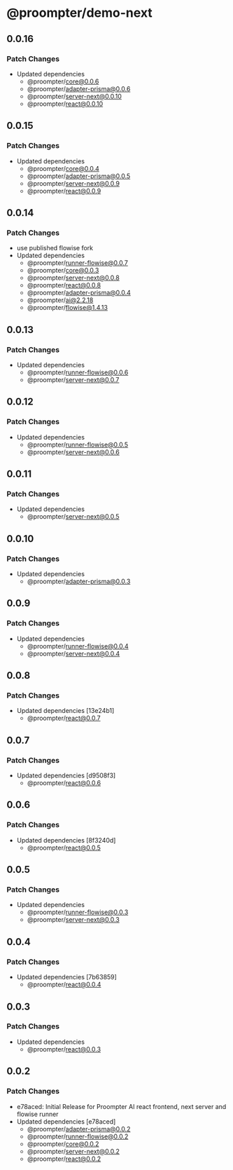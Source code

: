 # @proompter/demo-next

## 0.0.16

### Patch Changes

- Updated dependencies
  - @proompter/core@0.0.6
  - @proompter/adapter-prisma@0.0.6
  - @proompter/server-next@0.0.10
  - @proompter/react@0.0.10

## 0.0.15

### Patch Changes

- Updated dependencies
  - @proompter/core@0.0.4
  - @proompter/adapter-prisma@0.0.5
  - @proompter/server-next@0.0.9
  - @proompter/react@0.0.9

## 0.0.14

### Patch Changes

- use published flowise fork
- Updated dependencies
  - @proompter/runner-flowise@0.0.7
  - @proompter/core@0.0.3
  - @proompter/server-next@0.0.8
  - @proompter/react@0.0.8
  - @proompter/adapter-prisma@0.0.4
  - @proompter/ai@2.2.18
  - @proompter/flowise@1.4.13

## 0.0.13

### Patch Changes

- Updated dependencies
  - @proompter/runner-flowise@0.0.6
  - @proompter/server-next@0.0.7

## 0.0.12

### Patch Changes

- Updated dependencies
  - @proompter/runner-flowise@0.0.5
  - @proompter/server-next@0.0.6

## 0.0.11

### Patch Changes

- Updated dependencies
  - @proompter/server-next@0.0.5

## 0.0.10

### Patch Changes

- Updated dependencies
  - @proompter/adapter-prisma@0.0.3

## 0.0.9

### Patch Changes

- Updated dependencies
  - @proompter/runner-flowise@0.0.4
  - @proompter/server-next@0.0.4

## 0.0.8

### Patch Changes

- Updated dependencies [13e24b1]
  - @proompter/react@0.0.7

## 0.0.7

### Patch Changes

- Updated dependencies [d9508f3]
  - @proompter/react@0.0.6

## 0.0.6

### Patch Changes

- Updated dependencies [8f3240d]
  - @proompter/react@0.0.5

## 0.0.5

### Patch Changes

- Updated dependencies
  - @proompter/runner-flowise@0.0.3
  - @proompter/server-next@0.0.3

## 0.0.4

### Patch Changes

- Updated dependencies [7b63859]
  - @proompter/react@0.0.4

## 0.0.3

### Patch Changes

- Updated dependencies
  - @proompter/react@0.0.3

## 0.0.2

### Patch Changes

- e78aced: Initial Release for Proompter AI react frontend, next server and flowise runner
- Updated dependencies [e78aced]
  - @proompter/adapter-prisma@0.0.2
  - @proompter/runner-flowise@0.0.2
  - @proompter/core@0.0.2
  - @proompter/server-next@0.0.2
  - @proompter/react@0.0.2

